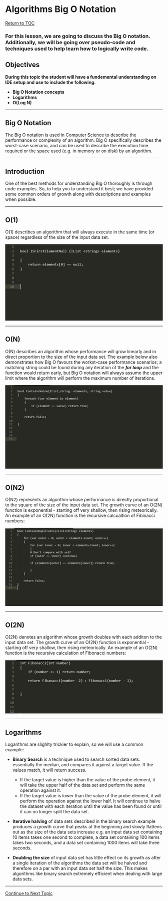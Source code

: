 # Algorithms Big O Notation

<a href="https://github.com/CyberTrainingUSAF/04-IDE-s-and-Algorithms-Pt.-1/blob/master/00-Table-of-Contents.md" rel="Return to TOC"> Return to TOC </a>


### For this lesson, we are going to discuss the Big O notation. Additionally, we will be going over pseudo-code and techniques used to help learn how to logically write code.


## Objectives

**During this topic the student will have a fundemental understanding on IDE setup and use to include the following.**
* **Big O Notation concepts**
* **Logarithms**
* **O(Log N)**

---

## Big O Notation

The Big O notation is used in Computer Science to describe the performance or complexity of an algorithm.
Big O specifically describes the worst-case scenario, and can be used to describe the execution time required or the space used (e.g. in memory or on disk) by an algorithm.

---

## Introduction

One of the best methods for understanding Big O thoroughly is through code examples.  So, to help you to understand it best; we have provided some common orders of growth along with descriptions and examples when possible.

---

## O(1)

O(1) describes an algorithm that will always execute in the same time (or space) regardless of the size of the input data set.

![](/assets/big_O_01.png)

---

## O(N)

O(N) describes an algorithm whose performance will grow linearly and in direct proportion to the size of the input data set.  The example below also demonstrates how Big O favours the workst-case performance scenarios; a matching string could be found during any iteration of the ***for loop*** and the function would return early, but Big O notation will always assume the upper limit where the algorithm will perform the maximum number of iterations.

![](/assets/big_O_02.png)

---

## O(N2)

O(N2) represents an algorithm whose performance is directly proportional to the square of the size of the input data set. The growth curve of an O(2N) function is exponential - starting off very shallow, then rising meteorically.  An example of an O(2N) function is the recursive calcualtion of Fibinacci numbers:

![](/assets/big_O_03.png)

---

## O(2N)

O(2N) denotes an algorithm whose growth doubles with each additon to the input data set. The growth curve of an O(2N) function is exponential - starting off very shallow, then rising meteorically. An example of an O(2N) function is the recursive calculation of Fibonacci numbers:

![](/assets/big_O_04.png)

---

## Logarithms

Logarithms are slighlty trickier to explain, so we will use a common example:
* **Binary Search** is a technique used to search sorted data sets. essentially the median, and compares it against a target value.
If the values match, it will return success.  
  * If the target value is higher than the value of the probe element, it will take the upper half of the data set and perform the same operation against it.
  * If the target value is lower than the value of the probe element, it will perform the operation against the lower half.  It will continue to halve the dataset with each iteration until the value has been found or until it can no longer split the data set.
  
* **Iterative halving** of data sets described in the binary search example produces a growth curve that peaks at the beginning and slowly flattens out as the size of the data sets increase e.g. an input data set containing 10 items takes one second to complete, a data set containing 100 items takes two seconds, and a data set containing 1000 items will take three seconds.

* **Doubling the size** of input data set has little effect on its growth as after a single iteration of the algorithms the data set will be halved and therefore on a par with an input data set half the size.  This makes algorithms like binary search extremely efficient when dealing with large data sets.

---

<a href="https://github.com/CyberTrainingUSAF/04-IDE-s-and-Algorithms-Pt.-1/blob/master/02_Agorithms_pt1/02_Algorithms_Practice.md" rel="Continue to Next Topic"> Continue to Next Topic </a>

